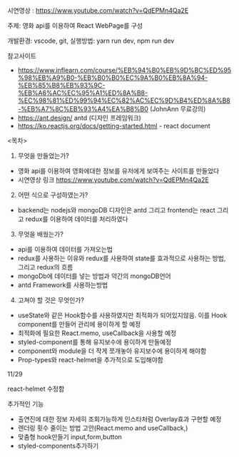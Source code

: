 시연영상 : https://www.youtube.com/watch?v=QdEPMn4Qa2E

주제: 영화 api를 이용하여 React WebPage를 구성

개발환경: vscode, git,
실행방법: yarn run dev, npm run dev

참고사이트
- https://www.inflearn.com/course/%EB%94%B0%EB%9D%BC%ED%95%98%EB%A9%B0-%EB%B0%B0%EC%9A%B0%EB%8A%94-%EB%85%B8%EB%93%9C-%EB%A6%AC%EC%95%A1%ED%8A%B8-%EC%98%81%ED%99%94%EC%82%AC%EC%9D%B4%ED%8A%B8-%EB%A7%8C%EB%93%A4%EA%B8%B0 (JohnAnn 무료강의)
- https://ant.design/  antd (디자인 프레임워크)
- https://ko.reactjs.org/docs/getting-started.html - react document
 


<목차>
1. 무엇을 만들었는가?
- 영화 api를 이용하여 영화에대한 정보를 유저에게 보여주는 사이트를 만들었다
- 시연영상 링크
https://www.youtube.com/watch?v=QdEPMn4Qa2E

2. 어떤 식으로 구성하였는가?
- backend는 nodejs와 mongoDB 디자인은 antd 그리고 frontend는 react 그리고 redux를 이용하여 데이터를 처리하였다

3. 무엇을 배웠는가?
-  api를 이용하여 데이터를 가져오는법
-  redux를 사용하는 이유와 redux를 사용하여 state를 효과적으로 사용하는 방법, 그리고 redux의 흐름
-  mongoDb에 데이터를 넣는 방법과 약간의 mongoDB언어
-  antd Framework를 사용하는방법

4. 고쳐야 할 것은 무엇인가?
-  useState와 같은 Hook함수를 사용하였지만 최적화가 되어있지않음. 이를 Hook component를 만들어 관리에 용이하게 할 예정
-  최적화에 필요한 React.memo, useCallback을 사용할 예정
-  styled-component를 통해 유지보수에 용이하게 만들예정
-  component와 module을 더 작게 쪼개놓아 유지보수에 용이하게 해야함
-  Prop-types와 react-helmet을 추가적으로 도입해야함


11/29

react-helmet 수정함

추가적인 기능
- 출연진에 대한 정보 자세히 조회가능하게 인스타처럼 Overlay효과 구현할 예정
- 렌더링 횟수 줄이는 방법 고안(React.memo and useCallback,)
- 맞춤형 hook만들기 input,form,button 
- styled-components추가하기